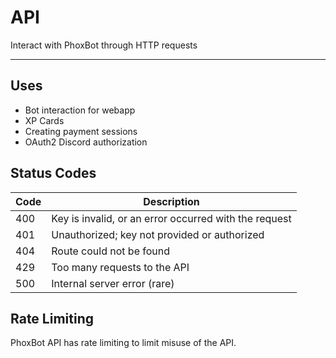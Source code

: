 # API
Interact with PhoxBot through HTTP requests

---

## Uses
- Bot interaction for webapp
- XP Cards
- Creating payment sessions
- OAuth2 Discord authorization

## Status Codes
Code | Description
-----|-------------
400  | Key is invalid, or an error occurred with the request
401  | Unauthorized; key not provided or authorized 
404  | Route could not be found
429  | Too many requests to the API
500  | Internal server error (rare)

## Rate Limiting
PhoxBot API has rate limiting to limit misuse of the API.
